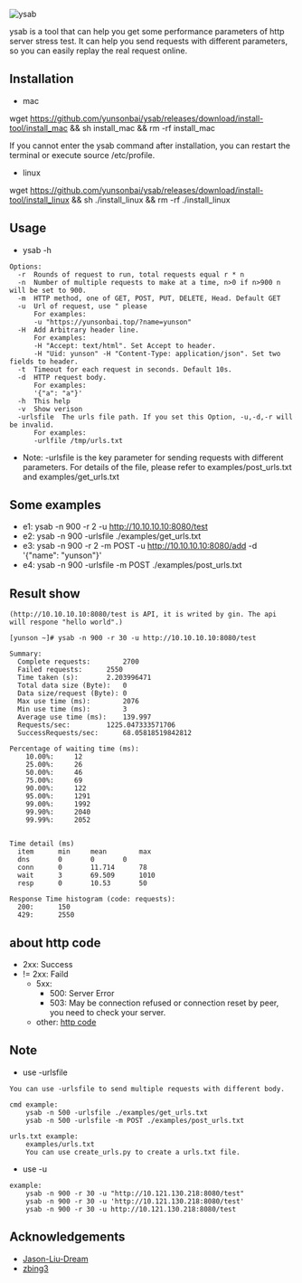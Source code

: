 
![ysab](https://github.com/yunsonbai/ysab/blob/master/ysab2.jpeg)

ysab is a tool that can help you get some performance parameters of http server stress test.
It can help you send requests with different parameters, so you can easily replay the real request online.

## Installation
* mac

wget https://github.com/yunsonbai/ysab/releases/download/install-tool/install_mac && sh install_mac && rm -rf install_mac

If you cannot enter the ysab command after installation, you can restart the terminal or execute source /etc/profile.

* linux

wget https://github.com/yunsonbai/ysab/releases/download/install-tool/install_linux && sh ./install_linux && rm -rf ./install_linux


## Usage
* ysab -h

```
Options:
  -r  Rounds of request to run, total requests equal r * n
  -n  Number of multiple requests to make at a time, n>0 if n>900 n will be set to 900.
  -m  HTTP method, one of GET, POST, PUT, DELETE, Head. Default GET
  -u  Url of request, use " please
      For examples: 
      -u "https://yunsonbai.top/?name=yunson"
  -H  Add Arbitrary header line.
      For examples:
      -H "Accept: text/html". Set Accept to header.
      -H "Uid: yunson" -H "Content-Type: application/json". Set two fields to header.
  -t  Timeout for each request in seconds. Default 10s.
  -d  HTTP request body. 
      For examples:
      '{"a": "a"}'
  -h  This help
  -v  Show verison
  -urlsfile  The urls file path. If you set this Option, -u,-d,-r will be invalid.
      For examples:
      -urlfile /tmp/urls.txt
```

* Note: -urlsfile is the key parameter for sending requests with different parameters. For details of the file, please refer to examples/post_urls.txt and examples/get_urls.txt

## Some examples
* e1: ysab -n 900 -r 2 -u http://10.10.10.10:8080/test
* e2: ysab -n 900 -urlsfile ./examples/get_urls.txt
* e3: ysab -n 900 -r 2 -m POST -u http://10.10.10.10:8080/add -d '{"name": "yunson"}'
* e4: ysab -n 900 -urlsfile -m POST ./examples/post_urls.txt

## Result show
```
(http://10.10.10.10:8080/test is API, it is writed by gin. The api will respone "hello world".)

[yunson ~]# ysab -n 900 -r 30 -u http://10.10.10.10:8080/test

Summary:
  Complete requests:		2700
  Failed requests:		2550
  Time taken (s):		2.203996471
  Total data size (Byte):	0
  Data size/request (Byte):	0
  Max use time (ms):		2076
  Min use time (ms):		3
  Average use time (ms):	139.997
  Requests/sec:			1225.047333571706
  SuccessRequests/sec:		68.05818519842812

Percentage of waiting time (ms):
    10.00%:		12
    25.00%:		26
    50.00%:		46
    75.00%:		69
    90.00%:		122
    95.00%:		1291
    99.00%:		1992
    99.90%:		2040
    99.99%:		2052


Time detail (ms)
  item		min		mean		max
  dns		0		0		0
  conn		0		11.714		78
  wait		3		69.509		1010
  resp		0		10.53		50

Response Time histogram (code: requests):
  200:		150
  429:		2550
```

## about http code
* 2xx: Success
* != 2xx: Faild
    * 5xx:
        * 500: Server Error
        * 503: May be connection refused or connection reset by peer, you need to check your server.
    * other: [http code](https://en.wikipedia.org/wiki/List_of_HTTP_status_codes)

## Note
* use -urlsfile
```
You can use -urlsfile to send multiple requests with different body.

cmd example:
	ysab -n 500 -urlsfile ./examples/get_urls.txt
    ysab -n 500 -urlsfile -m POST ./examples/post_urls.txt

urls.txt example:
	examples/urls.txt
	You can use create_urls.py to create a urls.txt file.
```

* use -u
```
example:
    ysab -n 900 -r 30 -u "http://10.121.130.218:8080/test"
    ysab -n 900 -r 30 -u 'http://10.121.130.218:8080/test'
    ysab -n 900 -r 30 -u http://10.121.130.218:8080/test

```

## Acknowledgements
* [Jason-Liu-Dream](https://github.com/Jason-Liu-Dream)
* [zbing3](https://github.com/zbing3)
